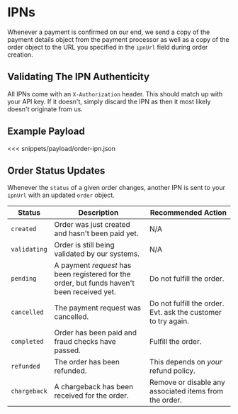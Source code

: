 # IPNs
Whenever a payment is confirmed on our end, we send a copy of the payment details object from the payment processor as
well as a copy of the order object to the URL you specified in the `ipnUrl` field during order creation.

## Validating The IPN Authenticity
All IPNs come with an `X-Authorization` header. This should match up with your API key. If it doesn't, simply discard
the IPN as then it most likely doesn't originate from us.

## Example Payload 
<<< snippets/payload/order-ipn.json

## Order Status Updates
Whenever the `status` of a given order changes, another IPN is sent to your `ipnUrl` with an updated `order` object.

| Status       | Description                                                                                 | Recommended Action                                            |
|--------------|---------------------------------------------------------------------------------------------|---------------------------------------------------------------|
| `created`    | Order was just created and hasn't been paid yet.                                            | N/A                                                           |
| `validating` | Order is still being validated by our systems.                                              | N/A                                                           |
| `pending`    | A payment _request_ has been registered for the order, but funds haven't been received yet. | Do not fulfill the order.                                     |
| `cancelled`  | The payment request was cancelled.                                                          | Do not fulfill the order. Evt. ask the customer to try again. |
| `completed`  | Order has been paid and fraud checks have passed.                                           | Fulfill the order.                                            |
| `refunded`   | The order has been refunded.                                                                | This depends on _your_ refund policy.                         |
| `chargeback` | A chargeback has been received for the order.                                               | Remove or disable any associated items from the order.        |